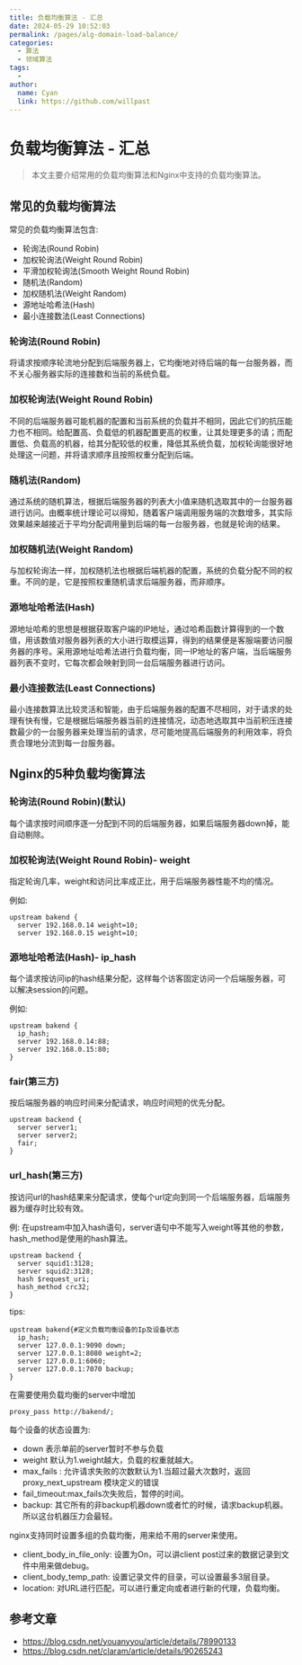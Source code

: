 ```yaml
---
title: 负载均衡算法 - 汇总
date: 2024-05-29 10:52:03
permalink: /pages/alg-domain-load-balance/
categories:
  - 算法
  - 领域算法
tags:
  - 
author: 
  name: Cyan
  link: https://github.com/willpast
---
```

# 负载均衡算法 - 汇总

> 本文主要介绍常用的负载均衡算法和Nginx中支持的负载均衡算法。

 
## 常见的负载均衡算法

常见的负载均衡算法包含:

  * 轮询法(Round Robin)
  * 加权轮询法(Weight Round Robin)
  * 平滑加权轮询法(Smooth Weight Round Robin)
  * 随机法(Random)
  * 加权随机法(Weight Random)
  * 源地址哈希法(Hash)
  * 最小连接数法(Least Connections)

### 轮询法(Round Robin)

将请求按顺序轮流地分配到后端服务器上，它均衡地对待后端的每一台服务器，而不关心服务器实际的连接数和当前的系统负载。

### 加权轮询法(Weight Round Robin)

不同的后端服务器可能机器的配置和当前系统的负载并不相同，因此它们的抗压能力也不相同。给配置高、负载低的机器配置更高的权重，让其处理更多的请；而配置低、负载高的机器，给其分配较低的权重，降低其系统负载，加权轮询能很好地处理这一问题，并将请求顺序且按照权重分配到后端。

### 随机法(Random)

通过系统的随机算法，根据后端服务器的列表大小值来随机选取其中的一台服务器进行访问。由概率统计理论可以得知，随着客户端调用服务端的次数增多，其实际效果越来越接近于平均分配调用量到后端的每一台服务器，也就是轮询的结果。

### 加权随机法(Weight Random)

与加权轮询法一样，加权随机法也根据后端机器的配置，系统的负载分配不同的权重。不同的是，它是按照权重随机请求后端服务器，而非顺序。

### 源地址哈希法(Hash)

源地址哈希的思想是根据获取客户端的IP地址，通过哈希函数计算得到的一个数值，用该数值对服务器列表的大小进行取模运算，得到的结果便是客服端要访问服务器的序号。采用源地址哈希法进行负载均衡，同一IP地址的客户端，当后端服务器列表不变时，它每次都会映射到同一台后端服务器进行访问。

### 最小连接数法(Least Connections)

最小连接数算法比较灵活和智能，由于后端服务器的配置不尽相同，对于请求的处理有快有慢，它是根据后端服务器当前的连接情况，动态地选取其中当前积压连接数最少的一台服务器来处理当前的请求，尽可能地提高后端服务的利用效率，将负责合理地分流到每一台服务器。

## Nginx的5种负载均衡算法

### 轮询法(Round Robin)(默认)

每个请求按时间顺序逐一分配到不同的后端服务器，如果后端服务器down掉，能自动剔除。

### 加权轮询法(Weight Round Robin)- weight

指定轮询几率，weight和访问比率成正比，用于后端服务器性能不均的情况。

例如:

    
    
    upstream bakend {  
      server 192.168.0.14 weight=10;  
      server 192.168.0.15 weight=10;  
    

### 源地址哈希法(Hash)- ip_hash

每个请求按访问ip的hash结果分配，这样每个访客固定访问一个后端服务器，可以解决session的问题。

例如:

    
    
    upstream bakend {  
      ip_hash;  
      server 192.168.0.14:88;  
      server 192.168.0.15:80;  
    }
    

### fair(第三方)

按后端服务器的响应时间来分配请求，响应时间短的优先分配。

    
    
    upstream backend {  
      server server1;  
      server server2;  
      fair;  
    }
    

### url_hash(第三方)

按访问url的hash结果来分配请求，使每个url定向到同一个后端服务器，后端服务器为缓存时比较有效。

例: 在upstream中加入hash语句，server语句中不能写入weight等其他的参数，hash_method是使用的hash算法。

    
    
    upstream backend {  
      server squid1:3128;  
      server squid2:3128;  
      hash $request_uri;  
      hash_method crc32;  
    }
    

tips:

    
    
    upstream bakend{#定义负载均衡设备的Ip及设备状态  
      ip_hash;  
      server 127.0.0.1:9090 down;  
      server 127.0.0.1:8080 weight=2;  
      server 127.0.0.1:6060;  
      server 127.0.0.1:7070 backup;  
    }
    

在需要使用负载均衡的server中增加

    
    
    proxy_pass http://bakend/;
    

每个设备的状态设置为:

  * down 表示单前的server暂时不参与负载
  * weight 默认为1.weight越大，负载的权重就越大。
  * max_fails : 允许请求失败的次数默认为1.当超过最大次数时，返回proxy_next_upstream 模块定义的错误
  * fail_timeout:max_fails次失败后，暂停的时间。
  * backup: 其它所有的非backup机器down或者忙的时候，请求backup机器。所以这台机器压力会最轻。

nginx支持同时设置多组的负载均衡，用来给不用的server来使用。

  * client_body_in_file_only: 设置为On，可以讲client post过来的数据记录到文件中用来做debug。
  * client_body_temp_path: 设置记录文件的目录，可以设置最多3层目录。
  * location: 对URL进行匹配，可以进行重定向或者进行新的代理，负载均衡。

## 参考文章

  * https://blog.csdn.net/youanyyou/article/details/78990133
  * https://blog.csdn.net/claram/article/details/90265243


  
